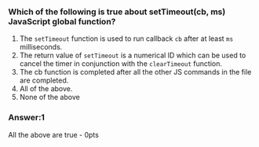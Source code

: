 ### Which of the following is true about setTimeout(cb, ms) JavaScript global function?

1. The `setTimeout` function is used to run callback `cb` after at least `ms` milliseconds.
2. The return value of `setTimeout` is a numerical ID which can be used to cancel the timer in conjunction with the `clearTimeout` function.
3. The cb function is completed after all the other JS commands in the file are completed.
4. All of the above.
5. None of the above

### Answer:1

All the above are true - 0pts